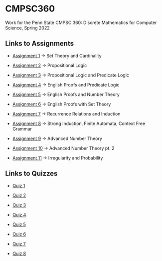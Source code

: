 # CMPSC360
Work for the Penn State CMPSC 360: Discrete Mathematics for Computer Science, Spring 2022

## Links to Assignments

- [Assignment 1](https://github.com/kinnerparikh/CMPSC360/blob/main/HW%201/hw1.pdf) -> Set Theory and Cardinality

- [Assignment 2](https://github.com/kinnerparikh/CMPSC360/blob/main/HW%202/hw2.pdf) -> Propositional Logic

- [Assignment 3](https://github.com/kinnerparikh/CMPSC360/blob/main/HW%203/hw3.pdf) -> Propositional Logic and Predicate Logic

- [Assignment 4](https://github.com/kinnerparikh/CMPSC360/blob/main/HW%204/hw4.pdf) -> English Proofs and Predicate Logic

- [Assignment 5](https://github.com/kinnerparikh/CMPSC360/blob/main/HW%205/hw5.pdf) -> English Proofs and Number Theory

- [Assignment 6](https://github.com/kinnerparikh/CMPSC360/blob/main/HW%206/hw6.pdf) -> English Proofs with Set Theory

- [Assignment 7](https://github.com/kinnerparikh/CMPSC360/blob/main/HW%207/hw7.pdf) -> Recurrence Relations and Induction

- [Assignment 8](https://github.com/kinnerparikh/CMPSC360/blob/main/HW%208/hw8.pdf) -> Strong Induction, Finite Automata, Context Free Grammar

- [Assignment 9](https://github.com/kinnerparikh/CMPSC360/blob/main/HW%209/hw9.pdf) -> Advanced Number Theory

- [Assignment 10](https://github.com/kinnerparikh/CMPSC360/blob/main/HW%2010/hw10.pdf) -> Advanced Number Theory pt. 2

- [Assignment 11](https://github.com/kinnerparikh/CMPSC360/blob/main/HW%2011/hw11.pdf) -> Irregularity and Probability

## Links to Quizzes

- [Quiz 1](https://github.com/kinnerparikh/CMPSC360/blob/main/Class%20Quiz%201/quiz1.pdf)

- [Quiz 2](https://github.com/kinnerparikh/CMPSC360/blob/main/Class%20Quiz%202/quiz2.pdf)

- [Quiz 3](https://github.com/kinnerparikh/CMPSC360/blob/main/Class%20Quiz%203/quiz3.pdf)

- [Quiz 4](https://github.com/kinnerparikh/CMPSC360/blob/main/Class%20Quiz%204/quiz4.pdf)

- [Quiz 5](https://github.com/kinnerparikh/CMPSC360/blob/main/Class%20Quiz%205/quiz5.pdf)

- [Quiz 6](https://github.com/kinnerparikh/CMPSC360/blob/main/Class%20Quiz%206/quiz6.pdf)

- [Quiz 7](https://github.com/kinnerparikh/CMPSC360/blob/main/Class%20Quiz%207/quiz7.pdf)

- [Quiz 8](https://github.com/kinnerparikh/CMPSC360/blob/main/Class%20Quiz%208/quiz8.pdf)

